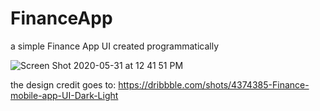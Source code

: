 # FinanceApp

a simple Finance App UI 
created programmatically 

![Screen Shot 2020-05-31 at 12 41 51 PM](https://user-images.githubusercontent.com/48182243/83349262-2a398780-a33c-11ea-85ef-9e00e4280d33.png)

the design credit goes to: 
https://dribbble.com/shots/4374385-Finance-mobile-app-UI-Dark-Light
